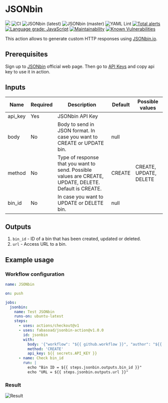 # JSONbin
![](https://img.shields.io/github/v/release/fabasoad/jsonbin-action?include_prereleases) ![CI](https://github.com/fabasoad/jsonbin-action/workflows/CI/badge.svg) ![JSONbin (latest)](https://github.com/fabasoad/jsonbin-action/workflows/JSONbin%20(latest)/badge.svg) ![JSONbin (master)](https://github.com/fabasoad/jsonbin-action/workflows/JSONbin%20(master)/badge.svg) ![YAML Lint](https://github.com/fabasoad/jsonbin-action/workflows/YAML%20Lint/badge.svg) [![Total alerts](https://img.shields.io/lgtm/alerts/g/fabasoad/jsonbin-action.svg?logo=lgtm&logoWidth=18)](https://lgtm.com/projects/g/fabasoad/jsonbin-action/alerts/) [![Language grade: JavaScript](https://img.shields.io/lgtm/grade/javascript/g/fabasoad/jsonbin-action.svg?logo=lgtm&logoWidth=18)](https://lgtm.com/projects/g/fabasoad/jsonbin-action/context:javascript) [![Maintainability](https://api.codeclimate.com/v1/badges/4fc4a9e5af837a8ce6a9/maintainability)](https://codeclimate.com/github/fabasoad/jsonbin-action/maintainability) [![Known Vulnerabilities](https://snyk.io/test/github/fabasoad/translation-action/badge.svg?targetFile=package.json)](https://snyk.io/test/github/fabasoad/translation-action?targetFile=package.json)

This action allows to generate custom HTTP responses using [JSONbin.io](https://jsonbin.io).

## Prerequisites
Sign up to [JSONbin](https://jsonbin.io) official web page. Then go to [API Keys](https://jsonbin.io/api-keys) and copy api key to use it in action.

## Inputs
| Name    | Required | Description                                                                                            | Default | Possible values        |
|---------|----------|--------------------------------------------------------------------------------------------------------|---------|------------------------|
| api_key | Yes      | JSONbin API Key                                                                                        |         | <string>               |
| body    | No       | Body to send in JSON format. In case you want to CREATE or UPDATE bin.                                 | null    | <json>                 |
| method  | No       | Type of response that you want to send. Possible values are CREATE, UPDATE, DELETE. Default is CREATE. | CREATE  | CREATE, UPDATE, DELETE |
| bin_id  | No       | In case you want to UPDATE or DELETE bin.                                                              | null    | <string>               |

## Outputs
1. `bin_id` - ID of a bin that has been created, updated or deleted.
2. `url` - Access URL to a bin.

## Example usage

### Workflow configuration

```yaml
name: JSONbin

on: push

jobs:
  jsonbin:
    name: Test JSONbin
    runs-on: ubuntu-latest
    steps:
      - uses: actions/checkout@v1
      - uses: fabasoad/jsonbin-action@v1.0.0
        id: jsonbin
        with:
          body: '{"workflow": "${{ github.workflow }}", "author": "${{ github.actor }}", "number": "${{ github.run_number }}"}'
          method: 'CREATE'
          api_key: ${{ secrets.API_KEY }}
      - name: Check bin_id
        run: |
          echo "Bin ID = ${{ steps.jsonbin.outputs.bin_id }}"
          echo "URL = ${{ steps.jsonbin.outputs.url }}"
```

### Result
![Result](https://raw.githubusercontent.com/fabasoad/jsonbin-action/master/screenshot.png)